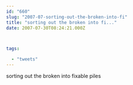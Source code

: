```yaml
---
id: "660"
slug: "2007-07-sorting-out-the-broken-into-fi"
title: "sorting out the broken into fi..."
date: 2007-07-30T08:24:21.000Z



tags:

  - "tweets"
---
```

<div class="sqs-html-content">
  <p>sorting out the broken into fixable piles</p>
</div>
